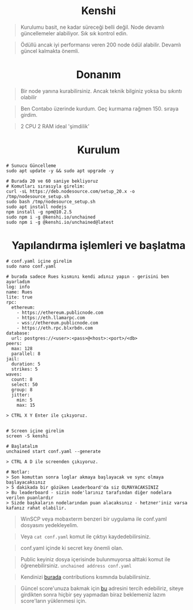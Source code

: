 <h1 align="center">Kenshi</h1>

> Kurulumu basit, ne kadar süreceği belli değil. Node devamlı güncellemeler alabiliyor. Sık sık kontrol edin.

> Ödüllü ancak iyi performansı veren 200 node ödül alabilir. Devamlı güncel kalmakta önemli.

#

<h1 align="center">Donanım</h1>

> Bir node yanına kurabilirsiniz. Ancak teknik bilginiz yoksa bu sıkıntı olabilir

> Ben Contabo üzerinde kurdum. Geç kurmama rağmen 150. sıraya girdim.

>  2 CPU 2 RAM ideal 'şimdilik'

#

<h1 align="center">Kurulum</h1>

```console
# Sunucu Güncelleme
sudo apt update -y && sudo apt upgrade -y

# Burada 20 ve 60 saniye bekliyoruz
# Komutları sırasıyla girelim:
curl -sL https://deb.nodesource.com/setup_20.x -o /tmp/nodesource_setup.sh
sudo bash /tmp/nodesource_setup.sh
sudo apt install nodejs
npm install -g npm@10.2.5
sudo npm i -g @kenshi.io/unchained
sudo npm i -g @kenshi.io/unchained@latest
```

<h1 align="center">Yapılandırma işlemleri ve başlatma</h1>

```console
# conf.yaml içine girelim
sudo nano conf.yaml

# burada sadece Rues kısmını kendi adınız yapın - gerisini ben ayarladım
log: info
name: Rues
lite: true
rpc:
  ethereum:
    - https://ethereum.publicnode.com
    - https://eth.llamarpc.com
    - wss://ethereum.publicnode.com
    - https://eth.rpc.blxrbdn.com
database:
  url: postgres://<user>:<pass>@<host>:<port>/<db>
peers:
  max: 128
  parallel: 8
jail:
  duration: 5
  strikes: 5
waves:
  count: 8
  select: 50
  group: 8
  jitter:
    min: 5
    max: 15

> CTRL X Y Enter ile çıkıyoruz.


# Screen içine girelim
screen -S kenshi

# Başlatalım
unchained start conf.yaml --generate

> CTRL A D ile screenden çıkıyoruz.

# Notlar:
> Son komuttan sonra loglar akmaya başlayacak ve sync olmaya başlayacaksınız
> 5 dakikada bir gözüken Leaderboard'da siz OLMAYACAKSINIZ
> Bu leaderboard - sizin node'larınız tarafından diğer nodelara verilen puanlardır
> Sizde başkaların nodelarından puan alacaksınız - hetzner'iniz varsa kafanız rahat olabilir.
```

> WinSCP veya mobaxterm benzeri bir uygulama ile conf.yaml dosyasını yedekleyelim.

> Veya `cat conf.yaml` komut ile çıktıyı kaydedebilirsiniz.

> conf.yaml içinde ki secret key önemli olan.

> Public keyiniz dosya içerisinde bulunmuyorsa alttaki komut ile öğrenebilirsiniz.
 ``` unchained address conf.yaml ```

> Kendinizi [burada](https://charts.mongodb.com/charts-unchained-gpust/public/dashboards/cbb6ccf6-15b2-4187-be56-ff9d2e25a48a) contributions kısmında bulabilirsiniz.

> Güncel score'unuza bakmak için [bu](https://kenshi.io/unchained) adresini tercih edebiliriz, siteye girdikten sonra hiçbir şey yapmadan biraz beklemeniz lazım score'ların yüklenmesi için.
